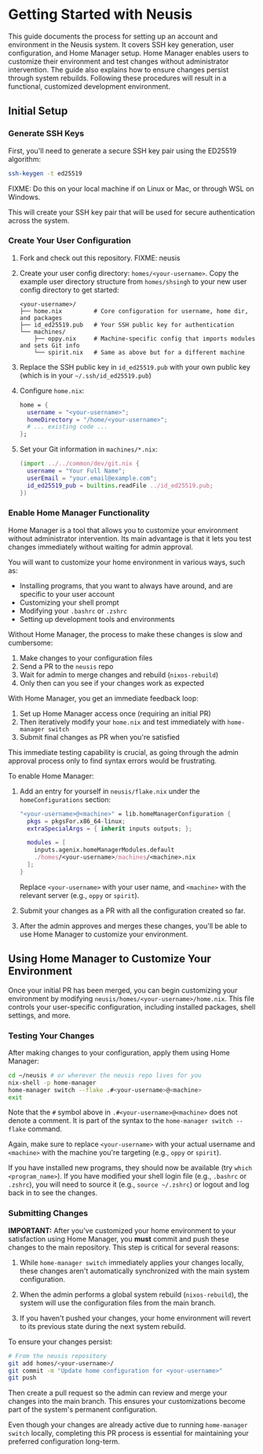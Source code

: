 # Getting Started with Neusis

This guide documents the process for setting up an account and environment in the Neusis system. It covers SSH key generation, user configuration, and Home Manager setup. Home Manager enables users to customize their environment and test changes without administrator intervention. The guide also explains how to ensure changes persist through system rebuilds. Following these procedures will result in a functional, customized development environment.

## Initial Setup

### Generate SSH Keys

First, you'll need to generate a secure SSH key pair using the ED25519 algorithm:

```bash
ssh-keygen -t ed25519
```

FIXME: Do this on your local machine if on Linux or Mac, or through WSL on Windows.

This will create your SSH key pair that will be used for secure authentication across the system.

### Create Your User Configuration

1. Fork and check out this repository. FIXME: neusis
2. Create your user config directory: `homes/<your-username>`. Copy the example user directory structure from `homes/shsingh` to your new user config directory to get started:

   ```
   <your-username>/
   ├── home.nix         # Core configuration for username, home dir, and packages
   ├── id_ed25519.pub   # Your SSH public key for authentication
   └── machines/
       ├── oppy.nix     # Machine-specific config that imports modules and sets Git info
       └── spirit.nix   # Same as above but for a different machine
   ```

3. Replace the SSH public key in `id_ed25519.pub` with your own public key (which is in your `~/.ssh/id_ed25519.pub`)
4. Configure `home.nix`:

   ```nix
   home = {
     username = "<your-username>";
     homeDirectory = "/home/<your-username>";
     # ... existing code ...
   };
   ```

5. Set your Git information in `machines/*.nix`:

   ```nix
   (import ../../common/dev/git.nix {
     username = "Your Full Name";
     userEmail = "your.email@example.com";
     id_ed25519_pub = builtins.readFile ../id_ed25519.pub;
   })
   ```

### Enable Home Manager Functionality

Home Manager is a tool that allows you to customize your environment without administrator intervention. Its main advantage is that it lets you test changes immediately without waiting for admin approval.

You will want to customize your home environment in various ways, such as:

- Installing programs, that you want to always have around, and are specific to your user account
- Customizing your shell prompt
- Modifying your `.bashrc` or `.zshrc`
- Setting up development tools and environments

Without Home Manager, the process to make these changes is slow and cumbersome:

1. Make changes to your configuration files
2. Send a PR to the `neusis` repo
3. Wait for admin to merge changes and rebuild (`nixos-rebuild`)
4. Only then can you see if your changes work as expected

With Home Manager, you get an immediate feedback loop:

1. Set up Home Manager access once (requiring an initial PR)
2. Then iteratively modify your `home.nix` and test immediately with `home-manager switch`
3. Submit final changes as PR when you're satisfied

This immediate testing capability is crucial, as going through the admin approval process only to find syntax errors would be frustrating.

To enable Home Manager:

1. Add an entry for yourself in `neusis/flake.nix` under the `homeConfigurations` section:

   ```nix
   "<your-username>@<machine>" = lib.homeManagerConfiguration {
     pkgs = pkgsFor.x86_64-linux;
     extraSpecialArgs = { inherit inputs outputs; };

     modules = [
       inputs.agenix.homeManagerModules.default
       ./homes/<your-username>/machines/<machine>.nix
     ];
   }
   ```

   Replace `<your-username>` with your user name, and `<machine>` with the relevant server (e.g., `oppy` or `spirit`).

2. Submit your changes as a PR with all the configuration created so far.

3. After the admin approves and merges these changes, you'll be able to use Home Manager to customize your environment.

## Using Home Manager to Customize Your Environment

Once your initial PR has been merged, you can begin customizing your environment by modifying `neusis/homes/<your-username>/home.nix`. This file controls your user-specific configuration, including installed packages, shell settings, and more.

### Testing Your Changes

After making changes to your configuration, apply them using Home Manager:

```bash
cd ~/neusis # or wherever the neusis repo lives for you
nix-shell -p home-manager
home-manager switch --flake .#<your-username>@<machine>
exit
```

Note that the `#` symbol above in `.#<your-username>@<machine>` does not denote a comment. It is part of the syntax to the `home-manager switch --flake` command.

Again, make sure to replace `<your-username>` with your actual username and `<machine>` with the machine you're targeting (e.g., `oppy` or `spirit`).

If you have installed new programs, they should now be available (try `which <program_name>`). If you have modified your shell login file (e.g., `.bashrc` or `.zshrc`), you will need to source it (e.g., `source ~/.zshrc`) or logout and log back in to see the changes.

### Submitting Changes

**IMPORTANT:** After you've customized your home environment to your satisfaction using Home Manager, you **must** commit and push these changes to the main repository. This step is critical for several reasons:

1. While `home-manager switch` immediately applies your changes locally, these changes aren't automatically synchronized with the main system configuration.

2. When the admin performs a global system rebuild (`nixos-rebuild`), the system will use the configuration files from the main branch.

3. If you haven't pushed your changes, your home environment will revert to its previous state during the next system rebuild.

To ensure your changes persist:

```bash
# From the neusis repository
git add homes/<your-username>/
git commit -m "Update home configuration for <your-username>"
git push 
```

Then create a pull request so the admin can review and merge your changes into the main branch. This ensures your customizations become part of the system's permanent configuration.

Even though your changes are already active due to running `home-manager switch` locally, completing this PR process is essential for maintaining your preferred configuration long-term.

